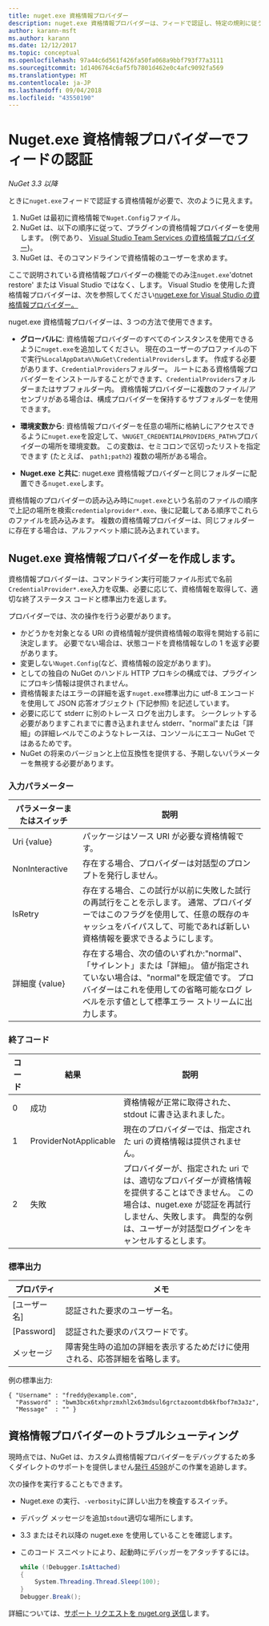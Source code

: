 ```yaml
---
title: nuget.exe 資格情報プロバイダー
description: nuget.exe 資格情報プロバイダーは、フィードで認証し、特定の規則に従うコマンドライン実行可能ファイルとして実装されます。
author: karann-msft
ms.author: karann
ms.date: 12/12/2017
ms.topic: conceptual
ms.openlocfilehash: 97a44c6d561f426fa50fa068a9bbf793f77a3111
ms.sourcegitcommit: 1d1406764c6af5fb7801d462e0c4afc9092fa569
ms.translationtype: MT
ms.contentlocale: ja-JP
ms.lasthandoff: 09/04/2018
ms.locfileid: "43550190"
---
```

# <a name="authenticating-feeds-with-nugetexe-credential-providers"></a>Nuget.exe 資格情報プロバイダーでフィードの認証

*NuGet 3.3 以降*

ときに`nuget.exe`フィードで認証する資格情報が必要で、次のように見えます。

1. NuGet は最初に資格情報で`Nuget.Config`ファイル。
1. NuGet は、以下の順序に従って、プラグインの資格情報プロバイダーを使用します。 (例であり、 [Visual Studio Team Services の資格情報プロバイダー](https://www.visualstudio.com/docs/package/get-started/nuget/auth#vsts-credential-provider))。
1. NuGet は、そのコマンドラインで資格情報のユーザーを求めます。

ここで説明されている資格情報プロバイダーの機能でのみ注`nuget.exe`'dotnet restore' または Visual Studio ではなく、します。 Visual Studio を使用した資格情報プロバイダーは、次を参照してください[nuget.exe for Visual Studio の資格情報プロバイダー。](nuget-credential-providers-for-visual-studio.md)

nuget.exe 資格情報プロバイダーは、3 つの方法で使用できます。

- **グローバルに**: 資格情報プロバイダーのすべてのインスタンスを使用できるように`nuget.exe`を追加してください。 現在のユーザーのプロファイルの下で実行`%LocalAppData%\NuGet\CredentialProviders`します。 作成する必要があります、`CredentialProviders`フォルダー。 ルートにある資格情報プロバイダーをインストールすることができます、`CredentialProviders`フォルダーまたはサブフォルダー内。 資格情報プロバイダーに複数のファイル/アセンブリがある場合は、構成プロバイダーを保持するサブフォルダーを使用できます。

- **環境変数から**: 資格情報プロバイダーを任意の場所に格納しにアクセスできるように`nuget.exe`を設定して、`%NUGET_CREDENTIALPROVIDERS_PATH%`プロバイダーの場所を環境変数。 この変数は、セミコロンで区切ったリストを指定できます (たとえば、 `path1;path2`) 複数の場所がある場合。

- **Nuget.exe と共に**: nuget.exe 資格情報プロバイダーと同じフォルダーに配置できる`nuget.exe`します。

資格情報のプロバイダーの読み込み時に`nuget.exe`という名前のファイルの順序で上記の場所を検索`credentialprovider*.exe`、後に記載してある順序でこれらのファイルを読み込みます。 複数の資格情報プロバイダーは、同じフォルダーに存在する場合は、アルファベット順に読み込まれています。

## <a name="creating-a-nugetexe-credential-provider"></a>Nuget.exe 資格情報プロバイダーを作成します。

資格情報プロバイダーは、コマンドライン実行可能ファイル形式で名前`CredentialProvider*.exe`入力を収集、必要に応じて、資格情報を取得して、適切な終了ステータス コードと標準出力を返します。

プロバイダーでは、次の操作を行う必要があります。

- かどうかを対象となる URI の資格情報が提供資格情報の取得を開始する前に決定します。 必要でない場合は、状態コードを資格情報なしの 1 を返す必要があります。
- 変更しない`Nuget.Config`(など、資格情報の設定があります)。
- としての独自の NuGet のハンドル HTTP プロキシの構成では、プラグインにプロキシ情報は提供されません。
- 資格情報またはエラーの詳細を返す`nuget.exe`標準出力に utf-8 エンコードを使用して JSON 応答オブジェクト (下記参照) を記述しています。
- 必要に応じて stderr に別のトレース ログを出力します。 シークレットする必要がありますこれまでに書き込まれません stderr、"normal"または「詳細」の詳細レベルでこのようなトレースは、コンソールにエコー NuGet ではあるためです。
- NuGet の将来のバージョンと上位互換性を提供する、予期しないパラメーターを無視する必要があります。

### <a name="input-parameters"></a>入力パラメーター

| パラメーターまたはスイッチ |説明|
|----------------|-----------|
| Uri {value} | パッケージはソース URI が必要な資格情報です。|
| NonInteractive | 存在する場合、プロバイダーは対話型のプロンプトを発行しません。 |
| IsRetry | 存在する場合、この試行が以前に失敗した試行の再試行をことを示します。 通常、プロバイダーではこのフラグを使用して、任意の既存のキャッシュをバイパスして、可能であれば新しい資格情報を要求できるようにします。|
| 詳細度 {value} | 存在する場合、次の値のいずれか:"normal"、「サイレント」または「詳細」。 値が指定されていない場合は、"normal"を既定値です。 プロバイダーはこれを使用しての省略可能なログ レベルを示す値として標準エラー ストリームに出力します。 |

### <a name="exit-codes"></a>終了コード

| コード |結果 | 説明 |
|----------------|-----------|-----------|
| 0 | 成功 | 資格情報が正常に取得された、stdout に書き込まれました。|
| 1 | ProviderNotApplicable | 現在のプロバイダーでは、指定された uri の資格情報は提供されません。|
| 2 | 失敗 | プロバイダーが、指定された uri では、適切なプロバイダーが資格情報を提供することはできません。 この場合は、nuget.exe が認証を再試行しません、失敗します。 典型的な例は、ユーザーが対話型ログインをキャンセルするとします。 |

### <a name="standard-output"></a>標準出力

| プロパティ |メモ|
|----------------|-----------|
| [ユーザー名] | 認証された要求のユーザー名。|
| [Password] | 認証された要求のパスワードです。|
| メッセージ | 障害発生時の追加の詳細を表示するためだけに使用される、応答詳細を省略します。 |

例の標準出力:

    { "Username" : "freddy@example.com",
      "Password" : "bwm3bcx6txhprzmxhl2x63mdsul6grctazoomtdb6kfbof7m3a3z",
      "Message"  : "" }

## <a name="troubleshooting-a-credential-provider"></a>資格情報プロバイダーのトラブルシューティング

現時点では、NuGet は、カスタム資格情報プロバイダーをデバッグするため多くダイレクトのサポートを提供しません[発行 4598](https://github.com/NuGet/Home/issues/4598)がこの作業を追跡します。

次の操作を実行することもできます。

- Nuget.exe の実行、`-verbosity`に詳しい出力を検査するスイッチ。
- デバッグ メッセージを追加`stdout`適切な場所にします。
- 3.3 またはそれ以降の nuget.exe を使用していることを確認します。
- このコード スニペットにより、起動時にデバッガーをアタッチするには。

    ```cs
    while (!Debugger.IsAttached)
    {
        System.Threading.Thread.Sleep(100);
    }
    Debugger.Break();
    ```

詳細については、[サポート リクエストを nuget.org 送信](https://www.nuget.org/policies/Contact)します。
